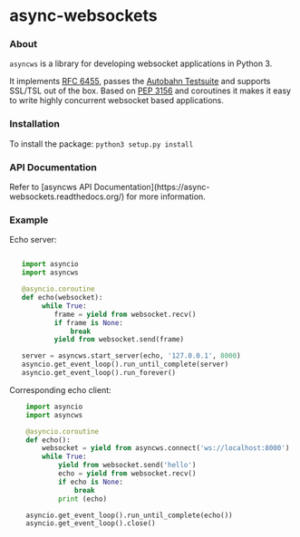 # async-websockets

<h3>About</h3>

``asyncws`` is a library for developing websocket applications in Python 3.

It implements [RFC 6455](https://tools.ietf.org/html/rfc6455), passes the [Autobahn Testsuite](http://autobahn.ws/testsuite/) and supports SSL/TSL out of the box. Based on [PEP 3156](https://www.python.org/dev/peps/pep-3156/) and coroutines it makes it easy to write highly concurrent websocket based applications. 

<h3>Installation</h3>

To install the package: ``python3 setup.py install``

<h3>API Documentation</h3>
Refer to [asyncws API Documentation](https://async-websockets.readthedocs.org/) for more information. 

<h3>Example</h3>

Echo server:
`````python

   import asyncio
   import asyncws

   @asyncio.coroutine
   def echo(websocket):
        while True:
           frame = yield from websocket.recv()
           if frame is None:
               break
           yield from websocket.send(frame)

   server = asyncws.start_server(echo, '127.0.0.1', 8000)
   asyncio.get_event_loop().run_until_complete(server)
   asyncio.get_event_loop().run_forever()
`````

Corresponding echo client:
`````python
    import asyncio
    import asyncws

    @asyncio.coroutine
    def echo():
        websocket = yield from asyncws.connect('ws://localhost:8000')
        while True:
            yield from websocket.send('hello')
            echo = yield from websocket.recv()
            if echo is None:
                break
            print (echo)

    asyncio.get_event_loop().run_until_complete(echo())
    asyncio.get_event_loop().close()
`````
